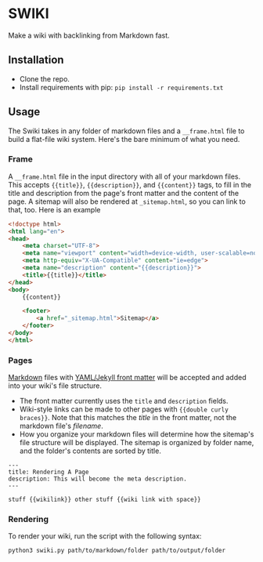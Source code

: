 # SWIKI

Make a wiki with backlinking from Markdown fast.

## Installation

* Clone the repo.
* Install requirements with pip: `pip install -r requirements.txt`

## Usage

The Swiki takes in any folder of markdown files and a `__frame.html` file to build a flat-file wiki system. Here's the bare minimum of what you need.

### Frame

A `__frame.html` file in the input directory with all of your markdown files. This accepts `{{title}}`, `{{description}}`, and `{{content}}` tags, to fill in the title and description from the page's front matter and the content of the page. A sitemap will also be rendered at `_sitemap.html`, so you can link to that, too. Here is an example 

```html
<!doctype html>
<html lang="en">
<head>
    <meta charset="UTF-8">
    <meta name="viewport" content="width=device-width, user-scalable=no, initial-scale=1.0, maximum-scale=1.0, minimum-scale=1.0">
    <meta http-equiv="X-UA-Compatible" content="ie=edge">
    <meta name="description" content="{{description}}">
    <title>{{title}}</title>
</head>
<body>
    {{content}}

    <footer>
        <a href="_sitemap.html">Sitemap</a>
    </footer>
</body>
</html>
```

### Pages

[Markdown](https://spec.commonmark.org/0.29/) files with [YAML/Jekyll front matter](https://jekyllrb.com/docs/front-matter/) will be accepted and added into your wiki's file structure. 

* The front matter currently uses the `title` and `description` fields.
* Wiki-style links can be made to other pages with `{{double curly braces}}`. Note that this matches the *title* in the front matter, not the markdown file's *filename*.
* How you organize your markdown files will determine how the sitemap's file structure will be displayed. The sitemap is organized by folder name, and the folder's contents are sorted by title.

```
---
title: Rendering A Page
description: This will become the meta description.
---

stuff {{wikilink}} other stuff {{wiki link with space}}
```

### Rendering

To render your wiki, run the script with the following syntax:

```bash
python3 swiki.py path/to/markdown/folder path/to/output/folder
```
